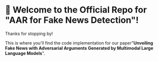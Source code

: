 # 🎉 Welcome to the Official Repo for "AAR for Fake News Detection"! 
Thanks for stopping by!

This is where you'll find the code implementation for our paper"**Unveiling Fake News with Adversarial Arguments Generated by Multimodal Large Language Models**".

